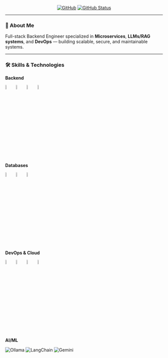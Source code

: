 <p align="center">
<a href="https://github.com/HoangHuy7"><img alt="GitHub" src="https://img.shields.io/badge/GitHub-@HoangHuy7-181717?logo=github"/></a>
<a href="https://github.com/HoangHuy7"><img alt="GitHub Status" src="https://github-readme-stats.vercel.app/api?username=HoangHuy7&hide=contribs&show_icons=true&include_all_commits=true&count_private=true"/></a>
</p>

---

### 👋 About Me
Full-stack Backend Engineer specialized in **Microservices**, **LLMs/RAG systems**, and **DevOps** — building scalable, secure, and maintainable systems.

---

### 🛠 Skills & Technologies

**Backend**
<p>
  <img alt="Java" src="https://cdn.simpleicons.org/java/007396" width="6%"/>
  <img alt="Spring Boot" src="https://cdn.simpleicons.org/springboot/6DB33F" width="6%"/>
  <img alt="FastAPI" src="https://cdn.simpleicons.org/fastapi/009688" width="6%"/>
  <img alt="Python" src="https://cdn.simpleicons.org/python/3776AB" width="6%"/>
</p>

**Databases**
<p>
  <img alt="PostgreSQL" src="https://cdn.simpleicons.org/postgresql/4169E1" width="6%"/>
  <img alt="MySQL" src="https://cdn.simpleicons.org/mysql/4479A1" width="6%"/>
  <img alt="Neo4j" src="https://cdn.simpleicons.org/neo4j/008CC1" width="6%"/>
</p>

**DevOps & Cloud**
<p>
  <img alt="Docker" src="https://cdn.simpleicons.org/docker/2496ED" width="6%"/>
  <img alt="Kubernetes" src="https://cdn.simpleicons.org/kubernetes/326CE5" width="6%"/>
  <img alt="GitHub Actions" src="https://cdn.simpleicons.org/githubactions/2088FF" width="6%"/>
  <img alt="ArgoCD" src="https://cdn.simpleicons.org/argo/EF7B4D" width="6%"/>
</p>

**AI/ML**
<p>
  <img alt="Ollama" src="https://img.shields.io/badge/Ollama-000000?logo=ollama&logoColor=white" />
  <img alt="LangChain" src="https://img.shields.io/badge/LangChain-2E8B57?logo=chainlink&logoColor=white" />
  <img alt="Gemini" src="https://img.shields.io/badge/Gemini-4285F4?logo=google&logoColor=white" />
</p>
